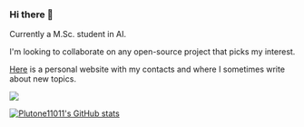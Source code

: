 ### Hi there 👋

<!--
**Plutone11011/Plutone11011** is a ✨ _special_ ✨ repository because its `README.md` (this file) appears on your GitHub profile.

Here are some ideas to get you started:

- 🔭 I’m currently working on ...
- 🌱 I’m currently learning ...
- 👯 I’m looking to collaborate on ...
- 🤔 I’m looking for help with ...
- 💬 Ask me about ...
- 📫 How to reach me: ...
- 😄 Pronouns: ...
- ⚡ Fun fact: ...
-->



Currently a M.Sc. student in AI. 

I'm looking to collaborate on any open-source project that picks my interest.

[Here](https://plutone11011.github.io/) is a personal website with my contacts and where I sometimes write about new topics.

![](https://komarev.com/ghpvc/?username=Plutone11011&color=orange)


[![Plutone11011's GitHub stats](https://github-readme-stats.vercel.app/api?username=Plutone11011)](https://github.com/anuraghazra/github-readme-stats)
